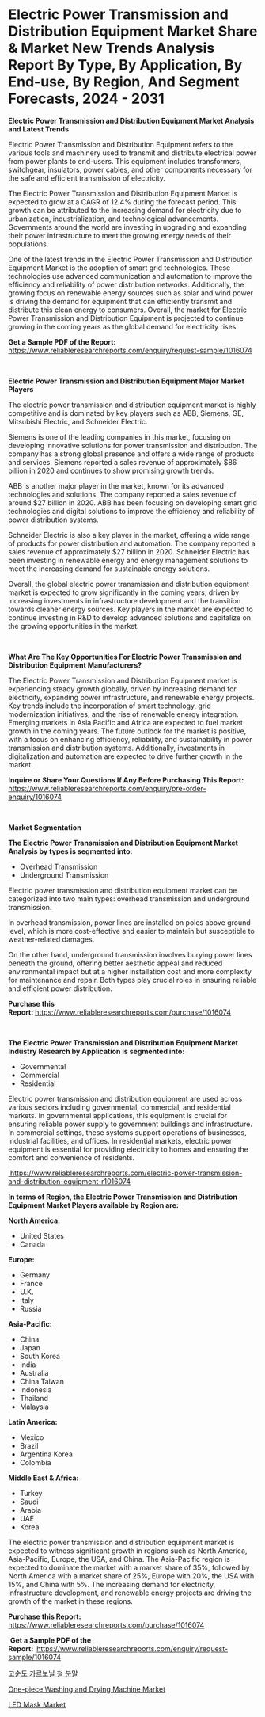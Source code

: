 <p><h1>Electric Power Transmission and Distribution Equipment Market Share & Market New Trends Analysis Report By Type, By Application, By End-use, By Region, And Segment Forecasts, 2024 - 2031</h1></p><p><strong>Electric Power Transmission and Distribution Equipment Market Analysis and Latest Trends</strong></p>
<p><p>Electric Power Transmission and Distribution Equipment refers to the various tools and machinery used to transmit and distribute electrical power from power plants to end-users. This equipment includes transformers, switchgear, insulators, power cables, and other components necessary for the safe and efficient transmission of electricity.</p><p>The Electric Power Transmission and Distribution Equipment Market is expected to grow at a CAGR of 12.4% during the forecast period. This growth can be attributed to the increasing demand for electricity due to urbanization, industrialization, and technological advancements. Governments around the world are investing in upgrading and expanding their power infrastructure to meet the growing energy needs of their populations.</p><p>One of the latest trends in the Electric Power Transmission and Distribution Equipment Market is the adoption of smart grid technologies. These technologies use advanced communication and automation to improve the efficiency and reliability of power distribution networks. Additionally, the growing focus on renewable energy sources such as solar and wind power is driving the demand for equipment that can efficiently transmit and distribute this clean energy to consumers. Overall, the market for Electric Power Transmission and Distribution Equipment is projected to continue growing in the coming years as the global demand for electricity rises.</p></p>
<p><strong>Get a Sample PDF of the Report:&nbsp;</strong> <a href="https://www.reliableresearchreports.com/enquiry/request-sample/1016074">https://www.reliableresearchreports.com/enquiry/request-sample/1016074</a></p>
<p>&nbsp;</p>
<p><strong>Electric Power Transmission and Distribution Equipment Major Market Players</strong></p>
<p><p>The electric power transmission and distribution equipment market is highly competitive and is dominated by key players such as ABB, Siemens, GE, Mitsubishi Electric, and Schneider Electric. </p><p>Siemens is one of the leading companies in this market, focusing on developing innovative solutions for power transmission and distribution. The company has a strong global presence and offers a wide range of products and services. Siemens reported a sales revenue of approximately $86 billion in 2020 and continues to show promising growth trends.</p><p>ABB is another major player in the market, known for its advanced technologies and solutions. The company reported a sales revenue of around $27 billion in 2020. ABB has been focusing on developing smart grid technologies and digital solutions to improve the efficiency and reliability of power distribution systems.</p><p>Schneider Electric is also a key player in the market, offering a wide range of products for power distribution and automation. The company reported a sales revenue of approximately $27 billion in 2020. Schneider Electric has been investing in renewable energy and energy management solutions to meet the increasing demand for sustainable energy solutions.</p><p>Overall, the global electric power transmission and distribution equipment market is expected to grow significantly in the coming years, driven by increasing investments in infrastructure development and the transition towards cleaner energy sources. Key players in the market are expected to continue investing in R&D to develop advanced solutions and capitalize on the growing opportunities in the market.</p></p>
<p>&nbsp;</p>
<p><strong>What Are The Key Opportunities For Electric Power Transmission and Distribution Equipment Manufacturers?</strong></p>
<p><p>The Electric Power Transmission and Distribution Equipment market is experiencing steady growth globally, driven by increasing demand for electricity, expanding power infrastructure, and renewable energy projects. Key trends include the incorporation of smart technology, grid modernization initiatives, and the rise of renewable energy integration. Emerging markets in Asia Pacific and Africa are expected to fuel market growth in the coming years. The future outlook for the market is positive, with a focus on enhancing efficiency, reliability, and sustainability in power transmission and distribution systems. Additionally, investments in digitalization and automation are expected to drive further growth in the market.</p></p>
<p><strong>Inquire or Share Your Questions If Any Before Purchasing This Report:</strong> <a href="https://www.reliableresearchreports.com/enquiry/pre-order-enquiry/1016074">https://www.reliableresearchreports.com/enquiry/pre-order-enquiry/1016074</a></p>
<p>&nbsp;</p>
<p><strong>Market Segmentation</strong></p>
<p><strong>The Electric Power Transmission and Distribution Equipment Market Analysis by types is segmented into:</strong></p>
<p><ul><li>Overhead Transmission</li><li>Underground Transmission</li></ul></p>
<p><p>Electric power transmission and distribution equipment market can be categorized into two main types: overhead transmission and underground transmission. </p><p>In overhead transmission, power lines are installed on poles above ground level, which is more cost-effective and easier to maintain but susceptible to weather-related damages. </p><p>On the other hand, underground transmission involves burying power lines beneath the ground, offering better aesthetic appeal and reduced environmental impact but at a higher installation cost and more complexity for maintenance and repair. Both types play crucial roles in ensuring reliable and efficient power distribution.</p></p>
<p><strong>Purchase this Report:&nbsp;</strong><a href="https://www.reliableresearchreports.com/purchase/1016074">https://www.reliableresearchreports.com/purchase/1016074</a></p>
<p>&nbsp;</p>
<p><strong>The Electric Power Transmission and Distribution Equipment Market Industry Research by Application is segmented into:</strong></p>
<p><ul><li>Governmental</li><li>Commercial</li><li>Residential</li></ul></p>
<p><p>Electric power transmission and distribution equipment are used across various sectors including governmental, commercial, and residential markets. In governmental applications, this equipment is crucial for ensuring reliable power supply to government buildings and infrastructure. In commercial settings, these systems support operations of businesses, industrial facilities, and offices. In residential markets, electric power equipment is essential for providing electricity to homes and ensuring the comfort and convenience of residents.</p></p>
<p><a href="https://www.reliableresearchreports.com/electric-power-transmission-and-distribution-equipment-r1016074">&nbsp;https://www.reliableresearchreports.com/electric-power-transmission-and-distribution-equipment-r1016074</a></p>
<p><strong>In terms of Region, the Electric Power Transmission and Distribution Equipment Market Players available by Region are:</strong></p>
<p>
    <p> <strong> North America: </strong>
        <ul>
            <li>United States</li>
            <li>Canada</li>
        </ul>
        </p> 
    <p> <strong> Europe: </strong>
        <ul>
            <li>Germany</li>
            <li>France</li>
            <li>U.K.</li>
            <li>Italy</li>
            <li>Russia</li>
        </ul>
        </p> 
    <p> <strong> Asia-Pacific: </strong>
        <ul>
            <li>China</li>
            <li>Japan</li>
            <li>South Korea</li>
            <li>India</li>
            <li>Australia</li>
            <li>China Taiwan</li>
            <li>Indonesia</li>
            <li>Thailand</li>
            <li>Malaysia</li>
        </ul>
        </p> 
    <p> <strong> Latin America: </strong>
        <ul>
            <li>Mexico</li>
            <li>Brazil</li>
            <li>Argentina Korea</li>
            <li>Colombia</li>
        </ul>
        </p> 
    <p> <strong> Middle East & Africa: </strong>
        <ul>
            <li>Turkey</li>
            <li>Saudi</li>
            <li>Arabia</li>
            <li>UAE</li>
            <li>Korea</li>
        </ul>
    </p>
    </p>
<p><p>The electric power transmission and distribution equipment market is expected to witness significant growth in regions such as North America, Asia-Pacific, Europe, the USA, and China. The Asia-Pacific region is expected to dominate the market with a market share of 35%, followed by North America with a market share of 25%, Europe with 20%, the USA with 15%, and China with 5%. The increasing demand for electricity, infrastructure development, and renewable energy projects are driving the growth of the market in these regions.</p></p>
<p><strong>Purchase this Report: </strong><a href="https://www.reliableresearchreports.com/purchase/1016074">https://www.reliableresearchreports.com/purchase/1016074</a></p>
<p>&nbsp;<strong>Get a Sample PDF of the Report:&nbsp;&nbsp;</strong><a href="https://www.reliableresearchreports.com/enquiry/request-sample/1016074">https://www.reliableresearchreports.com/enquiry/request-sample/1016074</a></p>
<p><strong></strong></p>
<p><p><a href="https://medium.com/@adonispellea2022/%EA%B3%A0%EC%88%9C%EB%8F%84-%EC%B9%B4%EB%B3%B4%EB%8B%90-%EC%B2%A0-%EB%B6%84%EB%A7%90-%EC%8B%9C%EC%9E%A5-%EC%A0%84%EB%A7%9D-%EC%99%84%EC%A0%84%ED%95%9C-%EC%82%B0%EC%97%85-%EB%B6%84%EC%84%9D-2024%EB%85%84%EB%B6%80%ED%84%B0-2031%EB%85%84-5bce055ea353">고순도 카르보닐 철 분말</a></p><p><a href="https://github.com/Paul14Anderson63/Market-Research-Report-List-4/blob/main/one-piece-washing-and-drying-machine-market.md">One-piece Washing and Drying Machine Market</a></p><p><a href="https://github.com/mabutironaldo/Market-Research-Report-List-5/blob/main/led-mask-market.md">LED Mask Market</a></p></p>
